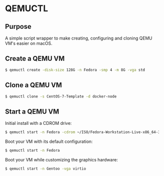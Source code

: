 QEMUCTL
===

Purpose
---
A simple script wrapper to make creating, configuring and cloning QEMU VM's easier on macOS.

Create a QEMU VM
---

```bash
$ qemuctl create -disk-size 128G -n Fedora -smp 4 -m 8G -vga std
```

Clone a QEMU VM
---

```bash
$ qemuctl clone -s CentOS-7-Template -d docker-node
```

Start a QEMU VM
---

Initial install with a CDROM drive:

```bash
$ qemuctl start -n Fedora -cdrom ~/ISO/Fedora-Workstation-Live-x86_64-33-1.2.iso
```

Boot your VM with its default configuration:

```bash
$ qemuctl start -n Fedora
```

Boot your VM while customizing the graphics hardware:

```bash
$ qemuctl start -n Gentoo -vga virtio
```